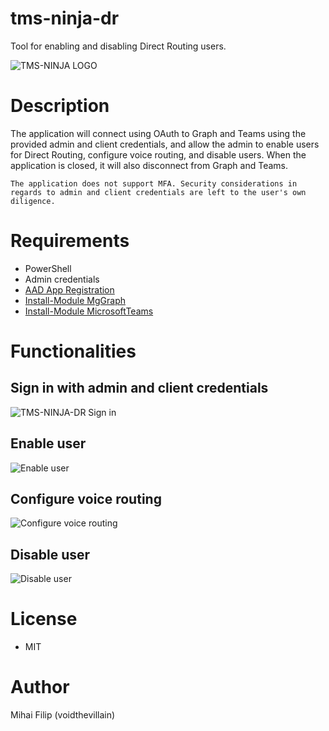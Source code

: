 # tms-ninja-dr
Tool for enabling and disabling Direct Routing users.

![TMS-NINJA LOGO](https://i.postimg.cc/fLw4zyTz/Frame-5.png)

# Description
The application will connect using OAuth to Graph and Teams using the provided admin and client credentials, and allow the admin to enable users for Direct Routing, configure voice routing, and disable users. When the application is closed, it will also disconnect from Graph and Teams.

``The application does not support MFA. Security considerations in regards to admin and client credentials are left to the user's own diligence.``

# Requirements
- PowerShell
- Admin credentials
- [AAD App Registration](https://docs.microsoft.com/en-us/power-apps/developer/data-platform/walkthrough-register-app-azure-active-directory)
- [Install-Module MgGraph](https://docs.microsoft.com/en-us/powershell/microsoftgraph/installation?view=graph-powershell-1.0)
- [Install-Module MicrosoftTeams](https://docs.microsoft.com/en-us/MicrosoftTeams/teams-powershell-install)

# Functionalities
## Sign in with admin and client credentials
![TMS-NINJA-DR Sign in](https://i.postimg.cc/28CPnV4n/signin.png)

## Enable user
![Enable user](https://i.postimg.cc/B6VXHdzK/enableuser.png)

## Configure voice routing
![Configure voice routing](https://i.postimg.cc/25H499Jz/configurevoicerouting.png)

## Disable user
![Disable user](https://i.postimg.cc/Kjh40nZG/disableuser.png)

# License
- MIT

# Author
Mihai Filip (voidthevillain)